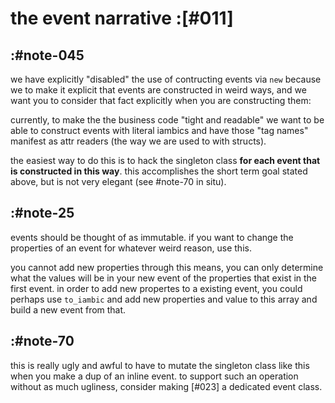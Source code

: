 # the event narrative :[#011]


## :#note-045

we have explicitly "disabled" the use of contructing events via `new`
because we to make it explicit that events are constructed in weird
ways, and we want you to consider that fact explicitly when you are
constructing them:

currently, to make the the business code "tight and readable" we want to
be able to construct events with literal iambics and have those "tag
names" manifest as attr readers (the way we are used to with structs).

the easiest way to do this is to hack the singleton class **for each
event that is constructed in this way**. this accomplishes the short
term goal stated above, but is not very elegant (see #note-70 in situ).





## :#note-25

events should be thought of as immutable. if you want to change the
properties of an event for whatever weird reason, use this.

you cannot add new properties through this means, you can only determine
what the values will be in your new event of the properties that exist
in the first event. in order to add new propertes to a existing event,
you could perhaps use `to_iambic` and add new properties and value to
this array and build a new event from that.





## :#note-70

this is really ugly and awful to have to mutate the singleton class like
this when you make a dup of an inline event. to support such an
operation without as much ugliness, consider making [#023] a dedicated
event class.
